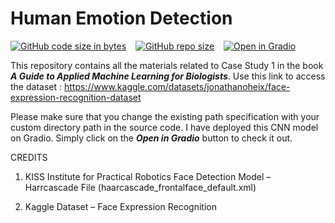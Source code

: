 # Human Emotion Detection
[![GitHub code size in bytes](https://img.shields.io/github/languages/code-size/Jishnnu/Emotion-Detection)](https://www.github.com/Jishnnu/Emotion-Detection) &ensp; [![GitHub repo size](https://img.shields.io/github/repo-size/Jishnnu/Emotion-Detection)](https://www.github.com/Jishnnu/Emotion-Detection) &ensp; [![Open in Gradio](https://img.shields.io/static/v1?label=Open%20in&message=Gradio&color=blueviolet)](https://huggingface.co/spaces/Jishnnu/Emotion-Detection)

This repository contains all the materials related to Case Study 1 in the book **_A Guide to Applied Machine Learning for Biologists_**. Use this link to access the dataset : https://www.kaggle.com/datasets/jonathanoheix/face-expression-recognition-dataset

Please make sure that you change the existing path specification with your custom directory path in the source code. I have deployed this CNN model on Gradio. Simply click on the **_Open in Gradio_** button to check it out.

CREDITS
1.	KISS Institute for Practical Robotics 
    Face Detection Model – Harrcascade File (haarcascade_frontalface_default.xml)

2.	Kaggle
    Dataset – Face Expression Recognition 
